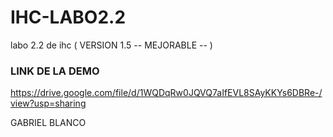 # IHC-LABO2.2

labo 2.2 de ihc ( VERSION 1.5 -- MEJORABLE -- )

### **LINK DE LA DEMO**

https://drive.google.com/file/d/1WQDqRw0JQVQ7aIfEVL8SAyKKYs6DBRe-/view?usp=sharing


GABRIEL BLANCO



